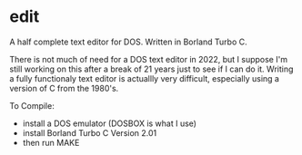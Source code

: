 # edit

A half complete text editor for DOS.
Written in Borland Turbo C.

There is not much of need for a DOS text editor in 2022, but I suppose I'm still working on this after a break of 21 years just to see if I can do it.
Writing a fully functionaly text editor is actuallly very difficult, especially using a version of C from the 1980's.

To Compile:

- install a DOS emulator (DOSBOX is what I use)
- install Borland Turbo C Version 2.01 
- then run MAKE



